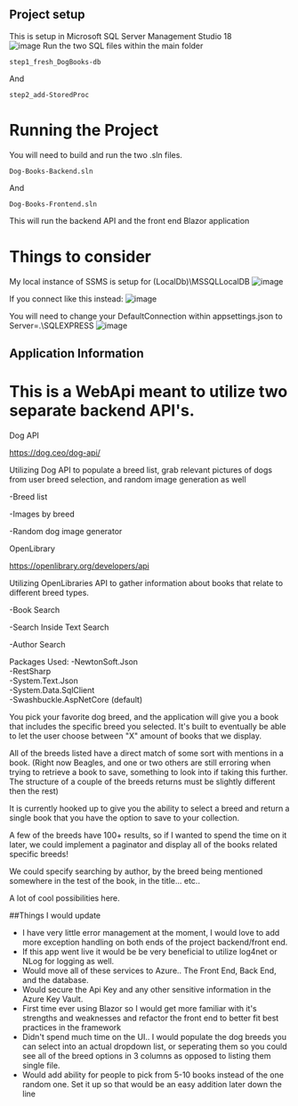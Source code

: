 ## Project setup
This is setup in Microsoft SQL Server Management Studio 18 <br>
![image](https://github.com/camhoops0001/Dog-Books-C--Blazor/assets/95889699/0876c39f-6690-450f-9996-ed0281aaa13f)
Run the two SQL files within the main folder
```
step1_fresh_DogBooks-db
```
And
```
step2_add-StoredProc
```
# Running the Project
You will need to build and run the two .sln files.
```
Dog-Books-Backend.sln
```
And
```
Dog-Books-Frontend.sln
```
This will run the backend API and the front end Blazor application

# Things to consider
My local instance of SSMS is setup for (LocalDb)\MSSQLLocalDB
![image](https://github.com/camhoops0001/Dog-Books-C--Blazor/assets/95889699/b1d00cc8-e3f6-4dc9-95c6-b80bd28dcb06)

If you connect like this instead:
![image](https://github.com/camhoops0001/Dog-Books-C--Blazor/assets/95889699/3721a41f-fb2a-4f9e-bbb6-b344180fc390)

You will need to change your DefaultConnection within appsettings.json to Server=.\\SQLEXPRESS
![image](https://github.com/camhoops0001/Dog-Books-C--Blazor/assets/95889699/66d50c82-ca64-41b3-9483-b48d420fd0a7)

## Application Information

# This is a WebApi meant to utilize two separate backend API's.

Dog API  

https://dog.ceo/dog-api/  

Utilizing Dog API to populate a breed list, grab relevant pictures of dogs from user breed selection, and random image generation as well

-Breed list  

-Images by breed  

-Random dog image generator  


OpenLibrary  

https://openlibrary.org/developers/api  

Utilizing OpenLibraries API to gather information about books that relate to different breed types.  

-Book Search  

-Search Inside Text Search  

-Author Search  

Packages Used:
-NewtonSoft.Json <br>
-RestSharp <br>
-System.Text.Json <br>
-System.Data.SqlClient <br>
-Swashbuckle.AspNetCore (default) <br>

You pick your favorite dog breed, and the application will give you a book that includes the specific breed you selected. It's built to eventually be able to let the user choose between "X" amount of books that we display. 

All of the breeds listed have a direct match of some sort with mentions in a book. 
(Right now Beagles, and one or two others are still erroring when trying to retrieve a book to save, something to look into if taking this further. The structure of a couple of the breeds returns must be slightly different then the rest)

It is currently hooked up to give you the ability to select a breed and return a single book that you have the option to save to your collection.

A few of the breeds have 100+ results, so if I wanted to spend the time on it later, we could implement a paginator and display all of the books related specific breeds!

We could specify searching by author, by the breed being mentioned somewhere in the test of the book, in the title... etc.. 

A lot of cool possibilities here.  

##Things I would update
- I have very little error management at the moment, I would love to add more exception handling on both ends of the project backend/front end. <br>
- If this app went live it would be be very beneficial to utilize log4net or NLog for logging as well. <br>
- Would move all of these services to Azure.. The Front End, Back End, and the database. <br>
- Would secure the Api Key and any other sensitive information in the Azure Key Vault. <br>
- First time ever using Blazor so I would get more familiar with it's strengths and weaknesses and refactor the front end to better fit best practices in the framework <br>
- Didn't spend much time on the UI.. I would populate the dog breeds you can select into an actual dropdown list, or seperating them so you could see all of the breed options in 3 columns as opposed to listing them single file. <br>
- Would add ability for people to pick from 5-10 books instead of the one random one. Set it up so that would be an easy addition later down the line <br>
